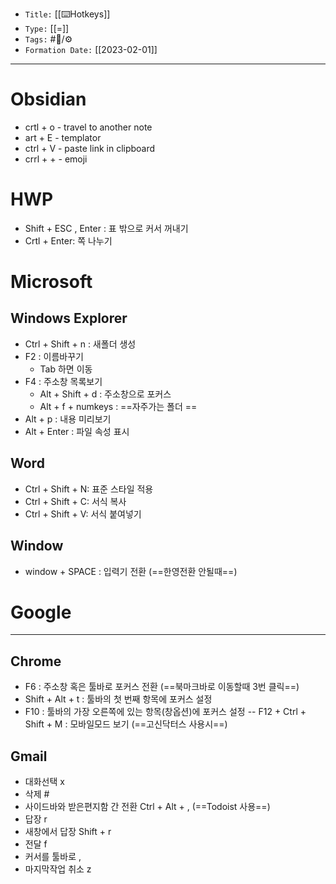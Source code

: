 -   `Title:` [[⌨️Hotkeys]]
-   `Type:` [[=]]
-   `Tags:` #🧠️/⚙️ 
-   `Formation Date:` [[2023-02-01]]
---



# Obsidian
- crtl + o - travel to another note
- art + E - templator
- ctrl + V - paste link in clipboard
- crrl + + - emoji

# HWP
- Shift + ESC , Enter : 표 밖으로 커서 꺼내기
- Crtl + Enter: 쪽 나누기 



# Microsoft
## Windows Explorer
- Ctrl + Shift + n : 새폴더 생성
- F2 : 이름바꾸기 
	- Tab 하면 이동
- F4 : 주소창 목록보기 
	- Alt + Shift + d : 주소창으로 포커스
	- Alt  + f + numkeys : ==자주가는 폴더 ==
- Alt + p : 내용 미리보기
- Alt + Enter : 파일 속성 표시

## Word
- Ctrl + Shift + N: 표준 스타일 적용
- Ctrl + Shift + C: 서식 복사
- Ctrl + Shift + V: 서식 붙여넣기

## Window
- window + SPACE : 입력기 전환 (==한영전환 안될때==)



# Google
---

## Chrome
-  F6 : 주소창 혹은 툴바로 포커스 전환 (==북마크바로 이동할때 3번 클릭==)
- Shift + Alt + t : 툴바의 첫 번째 항목에 포커스 설정
- F10 : 툴바의 가장 오른쪽에 있는 항목(창옵션)에 포커스 설정
-- F12 + Ctrl + Shift + M : 모바일모드 보기 (==고신닥터스 사용시==)

## Gmail
- 대화선택 x
- 삭제 #
- 사이드바와 받은편지함 간 전환 Ctrl + Alt + , (==Todoist 사용==) 
- 답장 r
- 새창에서 답장 Shift + r
- 전달 f
- 커서를 툴바로 ,
- 마지막작업 취소 z

